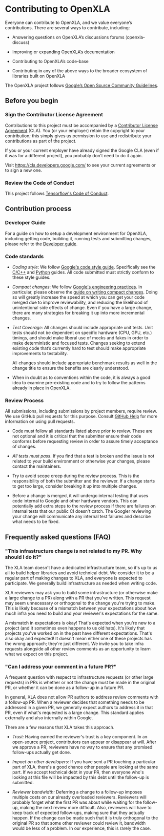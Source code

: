 # Contributing to OpenXLA

Everyone can contribute to OpenXLA, and we value everyone’s contributions. There
are several ways to contribute, including:

*   Answering questions on OpenXLA’s discussions forums (openxla-discuss)

*   Improving or expanding OpenXLA’s documentation

*   Contributing to OpenXLA’s code-base

*   Contributing in any of the above ways to the broader ecosystem of libraries
built on OpenXLA

The OpenXLA project follows
[Google’s Open Source Community Guidelines](https://opensource.google/conduct/).

## Before you begin

### Sign the Contributor License Agreement

Contributions to this project must be accompanied by a
[Contributor License Agreement](https://cla.developers.google.com/about) (CLA).
You (or your employer) retain the copyright to your contribution; this simply
gives us permission to use and redistribute your contributions as part of the
project.

If you or your current employer have already signed the Google CLA (even if it
was for a different project), you probably don't need to do it again.

Visit <https://cla.developers.google.com/> to see your current agreements or to
sign a new one.

### Review the Code of Conduct

This project follows
[Tensorflow's Code of Conduct](https://github.com/tensorflow/tensorflow/blob/master/CODE_OF_CONDUCT.md).

## Contribution process

### Developer Guide

For a guide on how to setup a development environment for OpenXLA, including getting
code, building it, running tests and submitting changes, please refer to the
[Developer guide](developer_guide.md).

### Code standards

*   *Coding style*: We follow [Google's code style guide](https://google.github.io/styleguide/).
    Specifically see the [C/C++](https://google.github.io/styleguide/cppguide.html) and [Python](https://google.github.io/styleguide/pyguide.html) guides. All
    code submitted must strictly conform to these style guides.

*   *Compact changes*: We follow
    [Google's engineering practices](https://google.github.io/eng-practices/).
    In particular, please observe the
    [guide on writing compact changes](https://google.github.io/eng-practices/review/developer/small-cls.html).
    Doing so will greatly increase the speed at which you can get your code
    merged due to improve reviewability, and reducing the likelihood of
    unintentional side effects of change. Even if you have a large change, there
    are many strategies for breaking it up into more incremental changes.

*   *Test Coverage*: All changes should include appropriate unit tests. Unit
    tests should not be dependent on specific hardware (CPU, GPU, etc.) timings,
    and should make liberal use of mocks and fakes in order to make
    deterministic and focused tests. Changes seeking to extend existing code
    that’s currently hard to test should make appropriate improvements to
    testability.

    All changes should include appropriate benchmark results as well in the
    change title to ensure the benefits are clearly understood.

*   When in doubt as to conventions within the code, it is always a good idea to
    examine pre-existing code and to try to follow the patterns already in place
    in OpenXLA.


### Review Process

All submissions, including submissions by project members, require review. We
use GitHub pull requests for this purpose. Consult
[GitHub Help](https://help.github.com/articles/about-pull-requests/) for more
information on using pull requests.

*   Code must follow all standards listed above prior to review. These are not
    optional and it is critical that the submitter ensure their code conforms
    before requesting review in order to assure timely acceptance of changes.

*   *All tests must pass*. If you find that a test is broken and the issue is not
    related to your build environment or otherwise your changes, please contact
    the maintainers.

*   Try to avoid scope creep during the review process. This is the
    responsibility of both the submitter and the reviewer. If a change starts to
    get too large, consider breaking it up into multiple changes.

*   Before a change is merged, it will undergo internal testing that uses code
    internal to Google and other hardware vendors. This can potentially add extra
    steps to the review process if there are failures on internal tests that our
    public CI doesn't catch. The Googler reviewing your change will communicate
    any internal test failures and describe what needs to be fixed.


## Frequently asked questions (FAQ)

### "This infrastructure change is not related to my PR. Why should I do it?"

The XLA team doesn't have a dedicated infrastructure team, so it's up to us all
to build helper libraries and avoid technical debt. We consider it to be a
regular part of making changes to XLA, and everyone is expected to participate.
We generally build infrastructure as needed when writing code.

XLA reviewers may ask you to build some infrastructure (or otherwise make a
large change to a PR) along with a PR that you've written. This request may seem
unnecessary or orthogonal to the change you're trying to make. This is likely
because of a mismatch between your expectations about how much infra you need to
build and your reviewer's expectations for the same.

A mismatch in expectations is okay! That's expected when you're new to a project
(and it sometimes even happens to us old hats). It's likely that projects you've
worked on in the past have different expectations. That's also okay and
expected! It doesn't mean either one of these projects has the wrong approach;
they're just different. We invite you to take infra requests alongside all other
review comments as an opportunity to learn what we expect on this project.

### "Can I address your comment in a future PR?"

A frequent question with respect to infrastructure requests (or other large
requests) in PRs is whether or not the change must be made in the original PR,
or whether it can be done as a follow-up in a future PR.

In general, XLA does not allow PR authors to address review comments with a
follow-up PR. When a reviewer decides that something needs to be addressed in a
given PR, we generally expect authors to address it in that PR, even if what's
requested is a large change. This standard applies externally and also
internally within Google.

There are a few reasons that XLA takes this approach.

*   *Trust:* Having earned the reviewer's trust is a key component. In an
    open-source project, contributors can appear or disappear at will. After we
    approve a PR, reviewers have no way to ensure that any promised follow-ups
    actually get done.

*   *Impact on other developers:* If you have sent a PR touching a particular
    part of XLA, there's a good chance other people are looking at the same
    part. If we accept technical debt in your PR, then everyone who's looking at
    this file will be impacted by this debt until the follow-up is submitted.

*   *Reviewer bandwidth:* Deferring a change to a follow-up imposes multiple
    costs on our already overloaded reviewers. Reviewers will probably forget
    what the first PR was about while waiting for the follow-up, making the next
    review more difficult. Also, reviewers will have to keep track of expected
    follow-ups, making sure that they actually happen. If the change can be made
    such that it is truly orthogonal to the original PR so that some other
    reviewer could review it, bandwidth would be less of a problem. In our
    experience, this is rarely the case.
